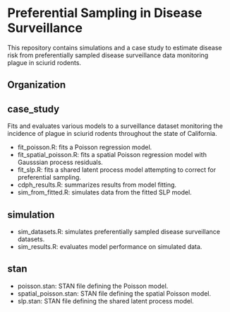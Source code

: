 
# Preferential Sampling in Disease Surveillance

This repository contains simulations and a case study to estimate disease risk from preferentially sampled disease surveillance data monitoring plague in sciurid rodents.

## Organization

## case_study

Fits and evaluates various models to a surveillance dataset monitoring the incidence of plague in sciurid rodents throughout the state of California.

* fit_poisson.R: fits a Poisson regression model.
* fit_spatial_poisson.R: fits a spatial Poisson regression model with Gausssian process residuals.
* fit_slp.R: fits a shared latent process model attempting to correct for preferential sampling.
* cdph_results.R: summarizes results from model fitting.
* sim_from_fitted.R: simulates data from the fitted SLP model.

## simulation

* sim_datasets.R: simulates preferentially sampled disease surveillance datasets.
* sim_results.R: evaluates model performance on simulated data.

## stan

* poisson.stan: STAN file defining the Poisson model.
* spatial_poisson.stan: STAN file defining the spatial Poisson model.
* slp.stan: STAN file defining the shared latent process model.
